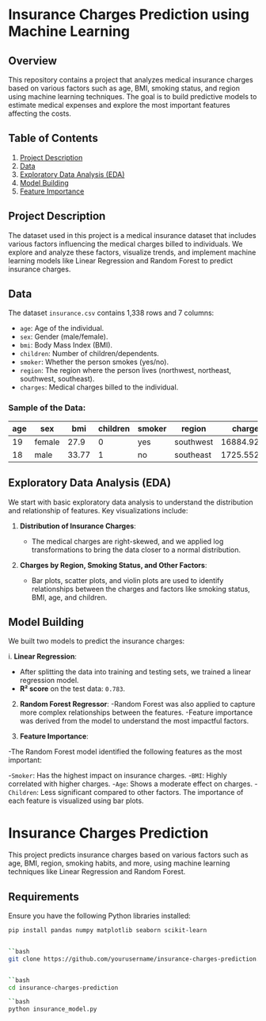 # Insurance Charges Prediction using Machine Learning

## Overview

This repository contains a project that analyzes medical insurance charges based on various factors such as age, BMI, smoking status, and region using machine learning techniques. The goal is to build predictive models to estimate medical expenses and explore the most important features affecting the costs.

## Table of Contents
1. [Project Description](#project-description)
2. [Data](#data)
3. [Exploratory Data Analysis (EDA)](#exploratory-data-analysis-eda)
4. [Model Building](#model-building)
5. [Feature Importance](#feature-importance)


## Project Description

The dataset used in this project is a medical insurance dataset that includes various factors influencing the medical charges billed to individuals. We explore and analyze these factors, visualize trends, and implement machine learning models like Linear Regression and Random Forest to predict insurance charges.

## Data

The dataset `insurance.csv` contains 1,338 rows and 7 columns:
- `age`: Age of the individual.
- `sex`: Gender (male/female).
- `bmi`: Body Mass Index (BMI).
- `children`: Number of children/dependents.
- `smoker`: Whether the person smokes (yes/no).
- `region`: The region where the person lives (northwest, northeast, southwest, southeast).
- `charges`: Medical charges billed to the individual.

### Sample of the Data:
| age | sex   | bmi  | children | smoker | region    | charges     |
|-----|-------|------|----------|--------|-----------|-------------|
| 19  | female| 27.9 | 0        | yes    | southwest | 16884.92400 |
| 18  | male  | 33.77| 1        | no     | southeast | 1725.55230  |

## Exploratory Data Analysis (EDA)

We start with basic exploratory data analysis to understand the distribution and relationship of features. Key visualizations include:

1. **Distribution of Insurance Charges**:
   - The medical charges are right-skewed, and we applied log transformations to bring the data closer to a normal distribution.

2. **Charges by Region, Smoking Status, and Other Factors**:
   - Bar plots, scatter plots, and violin plots are used to identify relationships between the charges and factors like smoking status, BMI, age, and children.



## Model Building

We built two models to predict the insurance charges:

i. **Linear Regression**:
   - After splitting the data into training and testing sets, we trained a linear regression model.
   - **R² score** on the test data: `0.783`.


2. **Random Forest Regressor**:
-Random Forest was also applied to capture more complex relationships between the features.
-Feature importance was derived from the model to understand the most impactful factors.

5. **Feature Importance**:

-The Random Forest model identified the following features as the most important:

-`Smoker`: Has the highest impact on insurance charges.
-`BMI`: Highly correlated with higher charges.
-`Age`: Shows a moderate effect on charges.
-`Children`: Less significant compared to other factors.
The importance of each feature is visualized using bar plots.


# Insurance Charges Prediction

This project predicts insurance charges based on various factors such as age, BMI, region, smoking habits, and more, using machine learning techniques like Linear Regression and Random Forest.

## Requirements

Ensure you have the following Python libraries installed:

```bash
pip install pandas numpy matplotlib seaborn scikit-learn


``bash
git clone https://github.com/yourusername/insurance-charges-prediction.git


``bash
cd insurance-charges-prediction

``bash
python insurance_model.py


